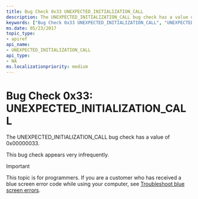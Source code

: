 ```yaml
---
title: Bug Check 0x33 UNEXPECTED_INITIALIZATION_CALL
description: The UNEXPECTED_INITIALIZATION_CALL bug check has a value of 0x00000033.This bug check appears very infrequently.
keywords: ["Bug Check 0x33 UNEXPECTED_INITIALIZATION_CALL", "UNEXPECTED_INITIALIZATION_CALL"]
ms.date: 05/23/2017
topic_type:
- apiref
api_name:
- UNEXPECTED_INITIALIZATION_CALL
api_type:
- NA
ms.localizationpriority: medium
---
```


# Bug Check 0x33: UNEXPECTED\_INITIALIZATION\_CALL


The UNEXPECTED\_INITIALIZATION\_CALL bug check has a value of 0x00000033.

This bug check appears very infrequently.

> [!IMPORTANT]
> This topic is for programmers. If you are a customer who has received a blue screen error code while using your computer, see [Troubleshoot blue screen errors](https://www.windows.com/stopcode).


 

 




